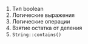 01. Тип boolean
02. Логические выражения
03. Логические операции
04. Взятие остатка от деления
05. `String::contains()`

